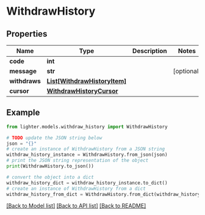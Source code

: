 # WithdrawHistory


## Properties

Name | Type | Description | Notes
------------ | ------------- | ------------- | -------------
**code** | **int** |  | 
**message** | **str** |  | [optional] 
**withdraws** | [**List[WithdrawHistoryItem]**](WithdrawHistoryItem.md) |  | 
**cursor** | [**WithdrawHistoryCursor**](WithdrawHistoryCursor.md) |  | 

## Example

```python
from lighter.models.withdraw_history import WithdrawHistory

# TODO update the JSON string below
json = "{}"
# create an instance of WithdrawHistory from a JSON string
withdraw_history_instance = WithdrawHistory.from_json(json)
# print the JSON string representation of the object
print(WithdrawHistory.to_json())

# convert the object into a dict
withdraw_history_dict = withdraw_history_instance.to_dict()
# create an instance of WithdrawHistory from a dict
withdraw_history_from_dict = WithdrawHistory.from_dict(withdraw_history_dict)
```
[[Back to Model list]](../README.md#documentation-for-models) [[Back to API list]](../README.md#documentation-for-api-endpoints) [[Back to README]](../README.md)


